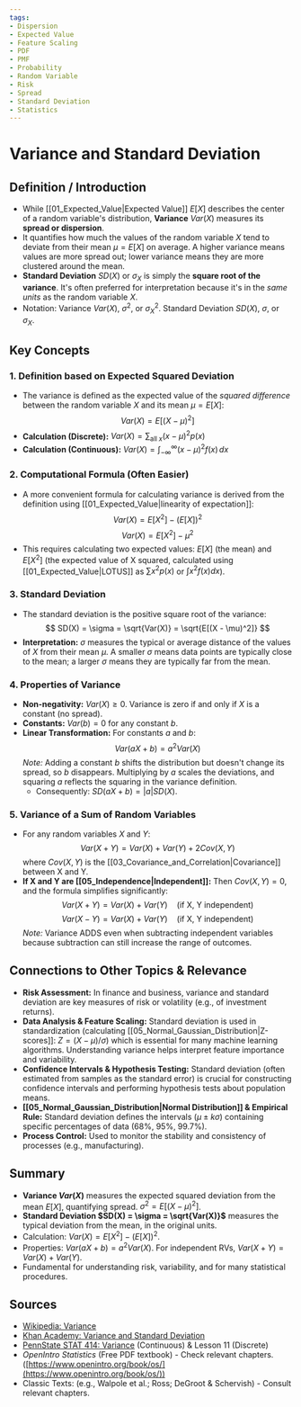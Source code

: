 ```yaml
---
tags:
- Dispersion
- Expected Value
- Feature Scaling
- PDF
- PMF
- Probability
- Random Variable
- Risk
- Spread
- Standard Deviation
- Statistics
---
```


# Variance and Standard Deviation

## Definition / Introduction
*   While [[01_Expected_Value|Expected Value]] $E[X]$ describes the center of a random variable's distribution, **Variance** $Var(X)$ measures its **spread or dispersion**.
*   It quantifies how much the values of the random variable $X$ tend to deviate from their mean $\mu = E[X]$ on average. A higher variance means values are more spread out; lower variance means they are more clustered around the mean.
*   **Standard Deviation** $SD(X)$ or $\sigma_X$ is simply the **square root of the variance**. It's often preferred for interpretation because it's in the *same units* as the random variable $X$.
*   Notation: Variance $Var(X)$, $\sigma^2$, or $\sigma_X^2$. Standard Deviation $SD(X)$, $\sigma$, or $\sigma_X$.

## Key Concepts

### 1. Definition based on Expected Squared Deviation
*   The variance is defined as the expected value of the *squared difference* between the random variable $X$ and its mean $\mu = E[X]$:
    $$ Var(X) = E[(X - \mu)^2] $$
*   **Calculation (Discrete):** $Var(X) = \sum_{\text{all } x} (x - \mu)^2 p(x)$
*   **Calculation (Continuous):** $Var(X) = \int_{-\infty}^{\infty} (x - \mu)^2 f(x) \, dx$

### 2. Computational Formula (Often Easier)
*   A more convenient formula for calculating variance is derived from the definition using [[01_Expected_Value|linearity of expectation]]:
    $$ Var(X) = E[X^2] - (E[X])^2 $$
    $$ Var(X) = E[X^2] - \mu^2 $$
*   This requires calculating two expected values: $E[X]$ (the mean) and $E[X^2]$ (the expected value of X squared, calculated using [[01_Expected_Value|LOTUS]] as $\sum x^2 p(x)$ or $\int x^2 f(x) dx$).

### 3. Standard Deviation
*   The standard deviation is the positive square root of the variance:
    $$ SD(X) = \sigma = \sqrt{Var(X)} = \sqrt{E[(X - \mu)^2]} $$
*   **Interpretation:** $\sigma$ measures the typical or average distance of the values of $X$ from their mean $\mu$. A smaller $\sigma$ means data points are typically close to the mean; a larger $\sigma$ means they are typically far from the mean.

### 4. Properties of Variance
*   **Non-negativity:** $Var(X) \ge 0$. Variance is zero if and only if $X$ is a constant (no spread).
*   **Constants:** $Var(b) = 0$ for any constant $b$.
*   **Linear Transformation:** For constants $a$ and $b$:
    $$ Var(aX + b) = a^2 Var(X) $$
    *Note:* Adding a constant $b$ shifts the distribution but doesn't change its spread, so $b$ disappears. Multiplying by $a$ scales the deviations, and squaring $a$ reflects the squaring in the variance definition.
    *   Consequently: $SD(aX + b) = |a| SD(X)$.

### 5. Variance of a Sum of Random Variables
*   For any random variables $X$ and $Y$:
    $$ Var(X + Y) = Var(X) + Var(Y) + 2 Cov(X, Y) $$
    where $Cov(X, Y)$ is the [[03_Covariance_and_Correlation|Covariance]] between X and Y.
*   **If X and Y are [[05_Independence|Independent]]:** Then $Cov(X, Y) = 0$, and the formula simplifies significantly:
    $$ Var(X + Y) = Var(X) + Var(Y) \quad (\text{if X, Y independent}) $$
    $$ Var(X - Y) = Var(X) + Var(Y) \quad (\text{if X, Y independent}) $$
    *Note:* Variance ADDS even when subtracting independent variables because subtraction can still increase the range of outcomes.

## Connections to Other Topics & Relevance
*   **Risk Assessment:** In finance and business, variance and standard deviation are key measures of risk or volatility (e.g., of investment returns).
*   **Data Analysis & Feature Scaling:** Standard deviation is used in standardization (calculating [[05_Normal_Gaussian_Distribution|Z-scores]]: $Z = (X - \mu) / \sigma$) which is essential for many machine learning algorithms. Understanding variance helps interpret feature importance and variability.
*   **Confidence Intervals & Hypothesis Testing:** Standard deviation (often estimated from samples as the standard error) is crucial for constructing confidence intervals and performing hypothesis tests about population means.
*   **[[05_Normal_Gaussian_Distribution|Normal Distribution]] & Empirical Rule:** Standard deviation defines the intervals ($\mu \pm k\sigma$) containing specific percentages of data (68%, 95%, 99.7%).
*   **Process Control:** Used to monitor the stability and consistency of processes (e.g., manufacturing).

## Summary
*   **Variance $Var(X)$** measures the expected squared deviation from the mean $E[X]$, quantifying spread. $\sigma^2 = E[(X - \mu)^2]$.
*   **Standard Deviation $SD(X) = \sigma = \sqrt{Var(X)}$** measures the typical deviation from the mean, in the original units.
*   Calculation: $Var(X) = E[X^2] - (E[X])^2$.
*   Properties: $Var(aX + b) = a^2 Var(X)$. For independent RVs, $Var(X + Y) = Var(X) + Var(Y)$.
*   Fundamental for understanding risk, variability, and for many statistical procedures.

## Sources
*   [Wikipedia: Variance](https://en.wikipedia.org/wiki/Variance)
*   [Khan Academy: Variance and Standard Deviation](https://www.khanacademy.org/math/statistics-probability/summarizing-quantitative-data/variance-standard-deviation-population/v/variance-of-a-discrete-random-variable)
*   [PennState STAT 414: Variance](https://online.stat.psu.edu/stat414/lesson/19/19.3) (Continuous) & Lesson 11 (Discrete)
*   *OpenIntro Statistics* (Free PDF textbook) - Check relevant chapters. ([https://www.openintro.org/book/os/](https://www.openintro.org/book/os/))
*   Classic Texts: (e.g., Walpole et al.; Ross; DeGroot & Schervish) - Consult relevant chapters.